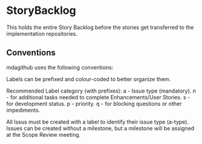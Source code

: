 StoryBacklog
============

This holds the entire Story Backlog before the stories get transferred to the implementation repositories.

Conventions
-----------
mdagithub uses the following conventions:

Labels can be prefixed and colour-coded to better organize them.

Recommended Label category (with prefixes):
a - Issue type (mandatory).
n - for additional tasks needed to complete Enhancements/User Stories.
s - for development status.
p - priority.
q - for blocking questions or other impediments.

All Issus must be created with a label to identify their issue type (a-type). 
Issues can be created without a milestone, but a milestone will be assigned at the Scope Review meeting.

